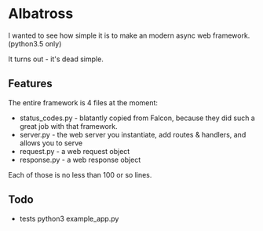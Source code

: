 # Albatross

I wanted to see how simple it is to make an modern async web framework. (python3.5 only)

It turns out - it's dead simple.

## Features

The entire framework is 4 files at the moment:

- status_codes.py - blatantly copied from Falcon, because they did such a great job with that framework.
- server.py - the web server you instantiate, add routes & handlers, and allows you to serve
- request.py - a web request object
- response.py - a web response object

Each of those is no less than 100 or so lines.

## Todo

- tests
    python3 example_app.py